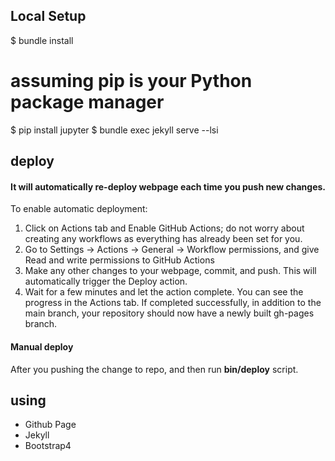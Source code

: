 ## Local Setup 

$ bundle install
# assuming pip is your Python package manager
$ pip install jupyter
$ bundle exec jekyll serve --lsi


## deploy

#### It will automatically re-deploy webpage each time you push new changes.

To enable automatic deployment:
1. Click on Actions tab and Enable GitHub Actions; do not worry about creating any workflows as everything has already been set for you.
2. Go to Settings -> Actions -> General -> Workflow permissions, and give Read and write permissions to GitHub Actions
3. Make any other changes to your webpage, commit, and push. This will automatically trigger the Deploy action.
4. Wait for a few minutes and let the action complete. You can see the progress in the Actions tab. If completed successfully, in addition to the main branch, your repository should now have a newly built gh-pages branch.

#### Manual deploy

After you pushing the change to repo, and then run **bin/deploy** script.


## using 
- Github Page
- Jekyll 
- Bootstrap4

